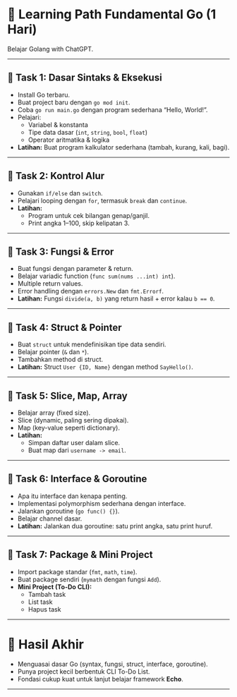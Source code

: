 # 🚀 Learning Path Fundamental Go (1 Hari)

Belajar Golang with ChatGPT.

---

## 📌 Task 1: Dasar Sintaks & Eksekusi
- Install Go terbaru.  
- Buat project baru dengan `go mod init`.  
- Coba `go run main.go` dengan program sederhana “Hello, World!”.  
- Pelajari:
  - Variabel & konstanta  
  - Tipe data dasar (`int`, `string`, `bool`, `float`)  
  - Operator aritmatika & logika  
- **Latihan:** Buat program kalkulator sederhana (tambah, kurang, kali, bagi).  

---

## 📌 Task 2: Kontrol Alur
- Gunakan `if/else` dan `switch`.  
- Pelajari looping dengan `for`, termasuk `break` dan `continue`.  
- **Latihan:**  
  - Program untuk cek bilangan genap/ganjil.  
  - Print angka 1–100, skip kelipatan 3.  

---

## 📌 Task 3: Fungsi & Error
- Buat fungsi dengan parameter & return.  
- Belajar variadic function (`func sum(nums ...int) int`).  
- Multiple return values.  
- Error handling dengan `errors.New` dan `fmt.Errorf`.  
- **Latihan:** Fungsi `divide(a, b)` yang return hasil + error kalau `b == 0`.  

---

## 📌 Task 4: Struct & Pointer
- Buat `struct` untuk mendefinisikan tipe data sendiri.  
- Belajar pointer (`&` dan `*`).  
- Tambahkan method di struct.  
- **Latihan:** Struct `User {ID, Name}` dengan method `SayHello()`.  

---

## 📌 Task 5: Slice, Map, Array
- Belajar array (fixed size).  
- Slice (dynamic, paling sering dipakai).  
- Map (key-value seperti dictionary).  
- **Latihan:**  
  - Simpan daftar user dalam slice.  
  - Buat map dari `username -> email`.  

---

## 📌 Task 6: Interface & Goroutine
- Apa itu interface dan kenapa penting.  
- Implementasi polymorphism sederhana dengan interface.  
- Jalankan goroutine (`go func() {}`).  
- Belajar channel dasar.  
- **Latihan:** Jalankan dua goroutine: satu print angka, satu print huruf.  

---

## 📌 Task 7: Package & Mini Project
- Import package standar (`fmt`, `math`, `time`).  
- Buat package sendiri (`mymath` dengan fungsi `Add`).  
- **Mini Project (To-Do CLI):**  
  - Tambah task  
  - List task  
  - Hapus task  

---

# 🎯 Hasil Akhir
- Menguasai dasar Go (syntax, fungsi, struct, interface, goroutine).  
- Punya project kecil berbentuk CLI To-Do List.  
- Fondasi cukup kuat untuk lanjut belajar framework **Echo**.  

---